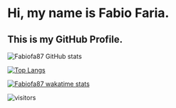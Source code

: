 # Hi, my name is Fabio Faria.
## This is my GitHub Profile.

![Fabiofa87 GitHub stats](https://github-readme-stats.vercel.app/api?username=fabiofa87&show_icons=true&theme=tokyonight)

[![Top Langs](https://github-readme-stats.vercel.app/api/top-langs/?username=fabiofa87&layout=compact)](https://github.com/anuraghazra/github-readme-stats)

[![Fabiofa87 wakatime stats](https://github-readme-stats.vercel.app/api/wakatime?username=fabiofa87)](https://github.com/anuraghazra/github-readme-stats)


![visitors](https://visitor-badge.glitch.me/badge?page_id=fabiofa87.id)
